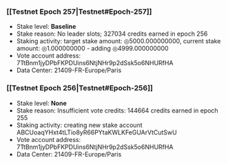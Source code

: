 ### [[Testnet Epoch 257|Testnet#Epoch-257]]
* Stake level: **Baseline**
* Stake reason: No leader slots; 327034 credits earned in epoch 256
* Staking activity: target stake amount: ◎5000.000000000, current stake amount: ◎1.000000000 - adding ◎4999.000000000
* Vote account address: 7TtBnm1jyDPbFKPDUins6NtjNHr9p2dSsk5o6NHURfHA
* Data Center: 21409-FR-Europe/Paris
### [[Testnet Epoch 256|Testnet#Epoch-256]]
* Stake level: **None**
* Stake reason: Insufficient vote credits: 144664 credits earned in epoch 255
* Staking activity: creating new stake account ABCUoaqYHxt4tLTio8yR66PYtaKWLKFeGUArVtCutSwU
* Vote account address: 7TtBnm1jyDPbFKPDUins6NtjNHr9p2dSsk5o6NHURfHA
* Data Center: 21409-FR-Europe/Paris